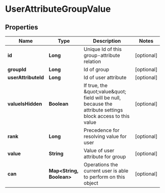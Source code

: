 
# UserAttributeGroupValue

## Properties
Name | Type | Description | Notes
------------ | ------------- | ------------- | -------------
**id** | **Long** | Unique Id of this group-attribute relation |  [optional]
**groupId** | **Long** | Id of group |  [optional]
**userAttributeId** | **Long** | Id of user attribute |  [optional]
**valueIsHidden** | **Boolean** | If true, the \&quot;value\&quot; field will be null, because the attribute settings block access to this value |  [optional]
**rank** | **Long** | Precedence for resolving value for user |  [optional]
**value** | **String** | Value of user attribute for group |  [optional]
**can** | **Map&lt;String, Boolean&gt;** | Operations the current user is able to perform on this object |  [optional]



